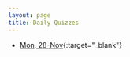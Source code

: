 ```yaml
---
layout: page
title: Daily Quizzes
---
```


<!--

-->

* [Mon, 28-Nov](https://goo.gl/forms/cU0KvXJkYgILNQQt1){:target="_blank"}


<!--
* [Fri, 18-Nov](https://goo.gl/forms/IHb5nKWhPSAykyF73){:target="_blank"}
* [Wed, 9-Nov](https://goo.gl/forms/P0hlePhIBrAU5MdB3){:target="_blank"}
* [Mon, 7-Nov](https://goo.gl/forms/SWGg6Q0qVsFLDJg03){:target="_blank"}

* [Fri, 4-Nov](https://goo.gl/forms/1SXCeygQ20VZG8DH3){:target="_blank"}
* [Wed, 2-Nov](https://goo.gl/forms/IBdj0xlQbvrrCMSp1){:target="_blank"}
* [Mon, 31-Oct](https://goo.gl/forms/6p4oRcjC0Zm3LVu93){:target="_blank"}

* [Fri, 28-Oct](https://goo.gl/forms/QH37f22TyD5zRisU2){:target="_blank"}
* [Wed, 26-Oct](https://goo.gl/forms/ZWp8Q7ddq1FSTzSk1){:target="_blank"}
* [Mon, 24-Oct](https://goo.gl/forms/1kE7iyPQSNWzEnSw2){:target="_blank"}

* [Wed, 19-Oct](https://goo.gl/forms/RvdXz5xjzn752JaY2){:target="_blank"}

* [Wed, 12-Oct](https://goo.gl/forms/NdV97hjlHWVlFOlc2){:target="_blank"}
* [Mon, 10-Oct](https://goo.gl/forms/mGIewh9miyAmrAOG2){:target="_blank"}

* [Mon, 3-Oct](https://goo.gl/forms/uXqKRW6Y7o4eLjHF2){:target="_blank"}

* [Fri, 30-Sep](https://goo.gl/forms/5f5yJ9y1ZYJ4Hxut2){:target="_blank"}
* [Wed, 28-Sep](https://goo.gl/forms/VUfznu1tSbvVPHrp2){:target="_blank"}
* [Mon, 26-Sep](https://goo.gl/forms/55kxCWkqrgaHxEQ52){:target="_blank"}

* [Fri, 23-Sep](https://goo.gl/forms/9NCUJQuRUkvbhznD2){:target="_blank"}
* [Wed, 21-Sep](https://goo.gl/forms/xoOBga5QrbRfzcjk1){:target="_blank"}
* [Mon, 19-Sep](){:target="_blank"}

* [Fri, 16-Sep](https://goo.gl/forms/ZDGgx0wjfzC9yXw73){:target="_blank"}
* [Wed, 14-Sep](https://goo.gl/forms/hVGjpM828nafBbek2){:target="_blank"}
* [Mon, 12-Sep](https://goo.gl/forms/ddTFoxWzMYXIxahq2){:target="_blank"}

* [Fri, 9-Sep](https://goo.gl/forms/OjDVPoG5Fyx0kLlq2){:target="_blank"}
* [Wed, 7-Sep](https://goo.gl/forms/txWvbULnMlllIQLA2){:target="_blank"}
-->
